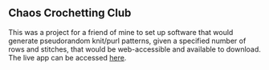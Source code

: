 ## Chaos Crochetting Club

This was a project for a friend of mine to set up software that would generate pseudorandom knit/purl patterns,
given a specified number of rows and stitches, that would be web-accessible and available to download. The
live app can be accessed [here](https://ironholds.shinyapps.io/crochettingclub).
